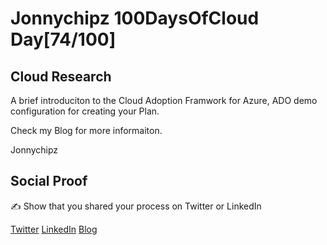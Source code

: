 <!-- This is a template you can use for quick progress days. It removes a lot of the steps we encourage you to share in the longer template 000-DAY-ARTICLE-LONG-TEMPLATE.MD-->

# Jonnychipz 100DaysOfCloud Day[74/100]

## Cloud Research

A brief introduciton to the Cloud Adoption Framwork for Azure, ADO demo configuration for creating your Plan.

Check my Blog for more informaiton.

Jonnychipz

## Social Proof

✍️ Show that you shared your process on Twitter or LinkedIn

[Twitter](https://twitter.com/jonnychipz/status/1331222639273242631)
[LinkedIn](https://www.linkedin.com/posts/japlunn_day74100-100daysofcloud-jonnychipz-activity-6736988327943122945-Z5J0)
[Blog](https://jonnychipz.com/2020/11/24/day74-100-100daysofcloud-jonnychipz-create-your-cloud-adoption-framework-plan-with-azure-devops/)
